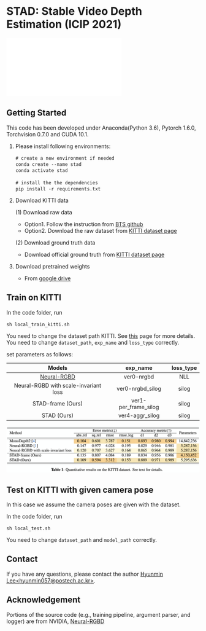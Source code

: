 # STAD: Stable Video Depth Estimation (ICIP 2021)


<embed src="docs/stad_arch.pdf" type="application/pdf">

## Getting Started 
This code has been developed under Anaconda(Python 3.6), Pytorch 1.6.0, Torchvision 0.7.0 and CUDA 10.1. 


1. Please install following environments:
    ```
    # create a new environment if needed
    conda create --name stad
    conda activate stad
    
    # install the the dependencies 
    pip install -r requirements.txt
    ```

2. Download KITTI data

    (1) Download raw data
    - Option1. Follow the instruction from [BTS github](https://github.com/cogaplex-bts/bts/tree/master/pytorch#kitti) 
    - Option2. Download the raw dataset from [KITTI dataset page](http://www.cvlibs.net/datasets/kitti/raw_data.php)
    
    (2) Download ground truth data
    - Download official ground truth from [KITTI dataset page](http://www.cvlibs.net/download.php?file=data_depth_annotated.zip)

3. Download pretrained weights 
    * From [google drive](https://drive.google.com/drive/folders/1H5Y2ELoQY4cHwzVxbm49pps7Wb0_RpWM?usp=sharing)
    

## Train on KITTI
In the code folder, run
```
sh local_train_kitti.sh
``` 
You need to change the dataset path KITTI. See [this](./docs/TR.md) page for more details.
You need to change `dataset_path`, `exp_name` and `loss_type` correctly.

set parameters as follows:

| Models         | exp_name| loss_type|
| :------------: | :---: | :---: |
| [Neural-RGBD](https://github.com/NVlabs/neuralrgbd) | ver0-nrgbd | NLL |
| Neural-RGBD with scale-invariant loss | ver0-nrgbd_silog | silog |
| STAD-frame (Ours) | ver1-per_frame_silog | silog |
| STAD (Ours) | ver4-aggr_silog | silog |

![Alt text](docs/stad_tab1.png)

## Test on KITTI with given camera pose
In this case we assume the camera poses are given with the dataset. 

In the code folder, run
```
sh local_test.sh
```
You need to change `dataset_path` and `model_path` correctly.

## Contact
If you have any questions, please contact the author [Hyunmin Lee&lt;hyunmin057@postech.ac.kr>](mailto:hyunmin057@postech.ac.kr).

## Acknowledgement
Portions of the source code (e.g., training pipeline, argument parser, and logger) are from NVIDIA, [Neural-RGBD](https://github.com/NVlabs/neuralrgbd)